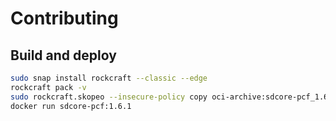 # Contributing

## Build and deploy

```bash
sudo snap install rockcraft --classic --edge
rockcraft pack -v
sudo rockcraft.skopeo --insecure-policy copy oci-archive:sdcore-pcf_1.6.1_amd64.rock docker-daemon:sdcore-pcf:1.6.1
docker run sdcore-pcf:1.6.1
```